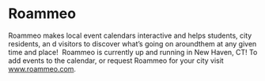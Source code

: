 Roammeo
=======

Roammeo makes local event calendars interactive and helps students, city residents, an  d visitors to discover what’s going on aroundthem at any given time and place!  Roammeo is currently up and running in New Haven, CT! To add events to the calendar, or request Roammeo for your city visit www.roammeo.com.
